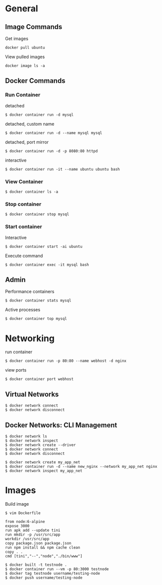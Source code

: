 # General

## Image Commands

Get images

    docker pull ubuntu
    
View pulled images

    docker image ls -a

## Docker Commands

### Run Container

detached

    $ docker container run -d mysql
    
detached, custom name

    $ docker container run -d --name mysql mysql
    
detached, port mirror

    $ docker container run -d -p 8080:80 httpd

interactive

    $ docker container run -it --name ubuntu ubuntu bash
    
### View Container

    $ docker container ls -a
    
### Stop container

    $ docker container stop mysql
    
### Start container

Interactive

    $ docker container start -ai ubuntu
    
Execute command

    $ docker container exec -it mysql bash
    
## Admin

Performance containers

    $ docker container stats mysql
    
Active processes

    $ docker container top mysql
    
# Networking

run container

    $ docker container run -p 80:80 --name webhost -d nginx
    
view ports

    $ docker container port webhost
    
## Virtual Networks

    $ docker network connect
    $ docker network disconnect
    
## Docker Networks: CLI Management

    $ docker network ls
    $ docker network inspect
    $ docker network create --driver
    $ docker network connect
    $ docker network disconnect
    
    $ docker network create my_app_net
    $ docker container run -d --name new_nginx --network my_app_net nginx
    $ docker network inspect my_app_net
    
# Images

Build image

    $ vim Dockerfile
    
    from node:6-alpine
    expose 3000
    run apk add --update tini
    run mkdir -p /usr/src/app
    workdir /usr/src/app
    copy package.json package.json
    run npm install && npm cache clean
    copy . .
    cmd [tini","--","node","./bin/www"]
    
    $ docker built -t testnode .
    $ docker container run --vm -p 80:3000 testnode
    $ docker tag testnode username/testing-node
    $ docker push username/testing-node
